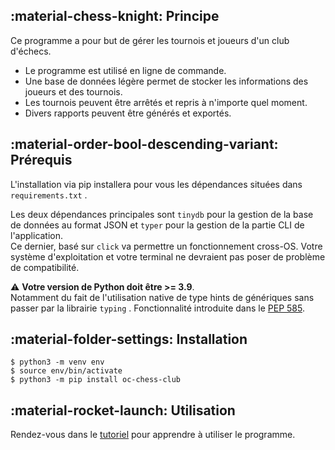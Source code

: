 ## :material-chess-knight: Principe

Ce programme a pour but de gérer les tournois et joueurs d'un club d'échecs.

* Le programme est utilisé en ligne de commande.
* Une base de données légère permet de stocker les informations des joueurs et des tournois.
* Les tournois peuvent être arrêtés et repris à n'importe quel moment.
* Divers rapports peuvent être générés et exportés.

## :material-order-bool-descending-variant: Prérequis

L'installation via pip installera pour vous les dépendances situées dans `requirements.txt` .

Les deux dépendances principales sont `tinydb` pour la gestion de la base de données au format JSON et `typer` pour la gestion de la partie CLI de l'application.  
Ce dernier, basé sur `click` va permettre un fonctionnement cross-OS. Votre système d'exploitation et votre terminal ne devraient pas poser de problème de compatibilité.

:warning: **Votre version de Python doit être >= 3.9**.  
Notamment du fait de l'utilisation native de type hints de génériques sans passer par la librairie `typing` . Fonctionnalité introduite dans le [PEP 585](https://www.python.org/dev/peps/pep-0585/).

## :material-folder-settings: Installation

<div class="termy">

``` console
$ python3 -m venv env
$ source env/bin/activate
$ python3 -m pip install oc-chess-club

```

</div>

## :material-rocket-launch: Utilisation

Rendez-vous dans le [tutoriel](start.md) pour apprendre à utiliser le programme.
